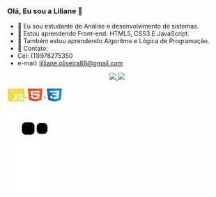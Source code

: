 ### Olá, Eu sou a Liliane 👋

- 🔭 Eu sou estudante de Análise e desenvolvimento de sistemas.
- 🌱 Estou aprendendo Front-end: HTML5, CSS3 E JavaScript.
- 👯 Também estou aprendendo Algoritmo e Lógica de Programação.
- 💬 Contato:
-  Cel: (11)978275350 
-  e-mail: lilliane.oliveira88@gmail.com

<div align="center">
  <a href="https://github.com/Liliane88">
  <img height="180em" src="https://github-readme-stats.vercel.app/api?username=liliane88&show_icons=true&theme=dracula&include_all_commits=true&count_private=true"/>
  <img height="180em" src="https://github-readme-stats.vercel.app/api/top-langs/?username=liliane88&layout=compact&langs_count=7&theme=dracula"/>
</div>

<div style="display: inline_block"><br>
  <img align="center" alt="Rafa-Js" height="30" width="40" src="https://raw.githubusercontent.com/devicons/devicon/master/icons/javascript/javascript-plain.svg">
  <img align="center" alt="Rafa-HTML" height="30" width="40" src="https://raw.githubusercontent.com/devicons/devicon/master/icons/html5/html5-original.svg">
  <img align="center" alt="Rafa-CSS" height="30" width="40" src="https://raw.githubusercontent.com/devicons/devicon/master/icons/css3/css3-original.svg">
</div>

 ![Snake animation](https://github.com/rafaballerini/rafaballerini/blob/output/github-contribution-grid-snake.svg)
 
